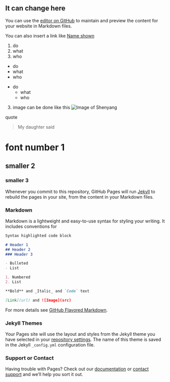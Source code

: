 ## It can change here

You can use the [editor on GitHub](https://github.com/ditto2003/ditto2003.github.io/edit/master/index.md) to maintain and preview the content for your website in Markdown files.

You can also insert a link like [Name shown](http://www.sina.com.cn)

1. do
2. what
3. who

* do
* what
* who
- do
  - what
  - who
  
3. image can be done like this 
![Image of Shenyang](https://image.baidu.com/search/detail?ct=503316480&z=0&ipn=d&word=%E6%B2%88%E9%98%B3&step_word=&hs=0&pn=2&spn=0&di=43120&pi=0&rn=1&tn=baiduimagedetail&is=0%2C0&istype=0&ie=utf-8&oe=utf-8&in=&cl=2&lm=-1&st=undefined&cs=2917778752%2C1504617715&os=3527422044%2C2415351727&simid=45837675%2C496904327&adpicid=0&lpn=0&ln=1730&fr=&fmq=1561514911999_R&fm=&ic=undefined&s=undefined&hd=undefined&latest=undefined&copyright=undefined&se=&sme=&tab=0&width=undefined&height=undefined&face=undefined&ist=&jit=&cg=&bdtype=0&oriquery=&objurl=http%3A%2F%2Fimg8.zol.com.cn%2Fbbs%2Fupload%2F19666%2F19665453.jpg&fromurl=ippr_z2C%24qAzdH3FAzdH3F1vkkf_z%26e3Bz5s_z%26e3Bv54_z%26e3BvgAzdH3FdAzdH3Fda_889c9_z%26e3Bip4s&gsm=0&rpstart=0&rpnum=0&islist=&querylist=&force=undefined)


quote

> My daughter said


# font number 1
## smaller 2
### smaller 3

Whenever you commit to this repository, GitHub Pages will run [Jekyll](https://jekyllrb.com/) to rebuild the pages in your site, from the content in your Markdown files.

### Markdown

Markdown is a lightweight and easy-to-use syntax for styling your writing. It includes conventions for

```markdown
Syntax highlighted code block

# Header 1
## Header 2
### Header 3

- Bulleted
- List

1. Numbered
2. List

**Bold** and _Italic_ and `Code` text

[Link](url) and ![Image](src)
```

For more details see [GitHub Flavored Markdown](https://guides.github.com/features/mastering-markdown/).

### Jekyll Themes

Your Pages site will use the layout and styles from the Jekyll theme you have selected in your [repository settings](https://github.com/ditto2003/ditto2003.github.io/settings). The name of this theme is saved in the Jekyll `_config.yml` configuration file.

### Support or Contact

Having trouble with Pages? Check out our [documentation](https://help.github.com/categories/github-pages-basics/) or [contact support](https://github.com/contact) and we’ll help you sort it out.
